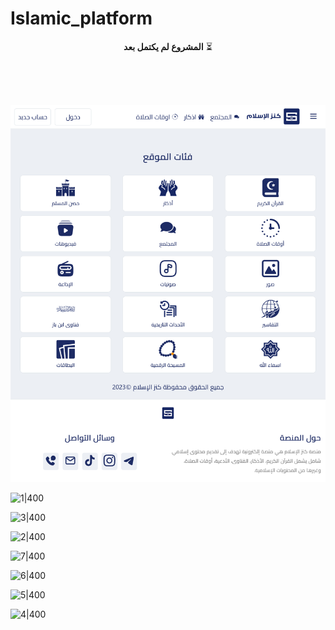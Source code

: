 # Islamic_platform


<div align="center">

**المشروع لم يكتمل بعد** ⏳

</div>

<br>
<br>
<br>


![website|400](./website_Screenshot.png)

![1|400](https://github.com/Alsarmad/Islamic_platform/assets/76129163/09428626-f73c-42a2-85d1-68dec247b67a)

![3|400](https://github.com/Alsarmad/Islamic_platform/assets/76129163/bee17d97-ad72-4a3a-98cc-811b0e2d8d60)

![2|400](https://github.com/Alsarmad/Islamic_platform/assets/76129163/5e1acef4-fbda-463d-be71-7f62896bd570)


![7|400](https://github.com/Alsarmad/Islamic_platform/assets/76129163/81f5ddd4-5e61-48fb-80c3-5f0121328596)

![6|400](https://github.com/Alsarmad/Islamic_platform/assets/76129163/58e233fc-4f4b-462b-acfc-ea40863aa833)

![5|400](https://github.com/Alsarmad/Islamic_platform/assets/76129163/7053d7ed-b4f8-41b9-abe5-b0f53e71bda2)

![4|400](https://github.com/Alsarmad/Islamic_platform/assets/76129163/6852f72f-dc64-46e6-8784-e11d3e1e223e)
